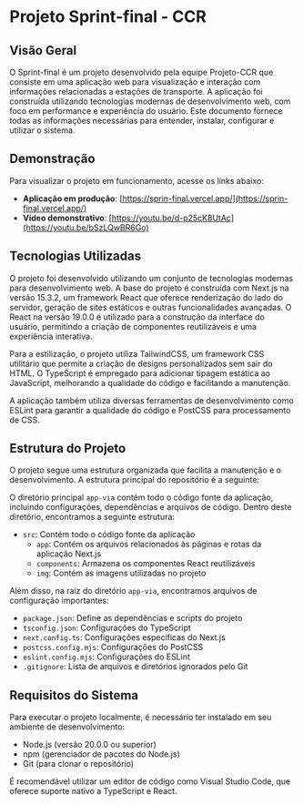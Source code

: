 # Projeto Sprint-final - CCR

## Visão Geral

O Sprint-final é um projeto desenvolvido pela equipe Projeto-CCR que consiste em uma aplicação web para visualização e interação com informações relacionadas a estações de transporte. A aplicação foi construída utilizando tecnologias modernas de desenvolvimento web, com foco em performance e experiência do usuário. Este documento fornece todas as informações necessárias para entender, instalar, configurar e utilizar o sistema.

## Demonstração

Para visualizar o projeto em funcionamento, acesse os links abaixo:

- **Aplicação em produção**: [https://sprin-final.vercel.app/](https://sprin-final.vercel.app/)
- **Vídeo demonstrativo**: [https://youtu.be/d-p25cK8UtAc](https://youtu.be/bSzLQwBR6Go)

## Tecnologias Utilizadas

O projeto foi desenvolvido utilizando um conjunto de tecnologias modernas para desenvolvimento web. A base do projeto é construída com Next.js na versão 15.3.2, um framework React que oferece renderização do lado do servidor, geração de sites estáticos e outras funcionalidades avançadas. O React na versão 19.0.0 é utilizado para a construção da interface do usuário, permitindo a criação de componentes reutilizáveis e uma experiência interativa.

Para a estilização, o projeto utiliza TailwindCSS, um framework CSS utilitário que permite a criação de designs personalizados sem sair do HTML. O TypeScript é empregado para adicionar tipagem estática ao JavaScript, melhorando a qualidade do código e facilitando a manutenção.

A aplicação também utiliza diversas ferramentas de desenvolvimento como ESLint para garantir a qualidade do código e PostCSS para processamento de CSS.

## Estrutura do Projeto

O projeto segue uma estrutura organizada que facilita a manutenção e o desenvolvimento. A estrutura principal do repositório é a seguinte:

O diretório principal `app-via` contém todo o código fonte da aplicação, incluindo configurações, dependências e arquivos de código. Dentro deste diretório, encontramos a seguinte estrutura:

- `src`: Contém todo o código fonte da aplicação
  - `app`: Contém os arquivos relacionados às páginas e rotas da aplicação Next.js
  - `components`: Armazena os componentes React reutilizáveis
  - `img`: Contém as imagens utilizadas no projeto

Além disso, na raiz do diretório `app-via`, encontramos arquivos de configuração importantes:

- `package.json`: Define as dependências e scripts do projeto
- `tsconfig.json`: Configurações do TypeScript
- `next.config.ts`: Configurações específicas do Next.js
- `postcss.config.mjs`: Configurações do PostCSS
- `eslint.config.mjs`: Configurações do ESLint
- `.gitignore`: Lista de arquivos e diretórios ignorados pelo Git

## Requisitos do Sistema

Para executar o projeto localmente, é necessário ter instalado em seu ambiente de desenvolvimento:

- Node.js (versão 20.0.0 ou superior)
- npm (gerenciador de pacotes do Node.js)
- Git (para clonar o repositório)

É recomendável utilizar um editor de código como Visual Studio Code, que oferece suporte nativo a TypeScript e React.
